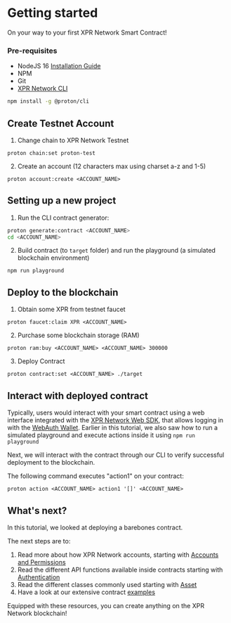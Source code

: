 
# Getting started

On your way to your first XPR Network Smart Contract!

### Pre-requisites

- NodeJS 16 [Installation Guide](https://github.com/ProtonProtocol/proton-cli#install-nodejs)
- NPM
- Git
- [XPR Network CLI](https://github.com/ProtonProtocol/proton-cli)
``` bash
npm install -g @proton/cli
```

## Create Testnet Account

1. Change chain to XPR Network Testnet
```
proton chain:set proton-test
```

2. Create an account (12 characters max using charset a-z and 1-5)
```
proton account:create <ACCOUNT_NAME>
```

## Setting up a new project

1. Run the CLI contract generator:

```sh
proton generate:contract <ACCOUNT_NAME>
cd <ACCOUNT_NAME>
```

2. Build contract (to `target` folder) and run the playground (a simulated blockchain environment)
```
npm run playground
```

## Deploy to the blockchain


1. Obtain some XPR from testnet faucet
```
proton faucet:claim XPR <ACCOUNT_NAME>
```

2. Purchase some blockchain storage (RAM)
```
proton ram:buy <ACCOUNT_NAME> <ACCOUNT_NAME> 300000
```

3. Deploy Contract
```
proton contract:set <ACCOUNT_NAME> ./target
```

## Interact with deployed contract
Typically, users would interact with your smart contract using a web interface integrated with the [XPR Network Web SDK](https://github.com/ProtonProtocol/ProtonWeb), that allows logging in with the [WebAuth Wallet](http://webauth.com/). Earlier in this tutorial, we also saw how to run a simulated playground and execute actions inside it using `npm run playground`

Next, we will interact with the contract through our CLI to verify successful deployment to the blockchain. 

The following command executes "action1" on your contract:
```
proton action <ACCOUNT_NAME> action1 '[]' <ACCOUNT_NAME>
```

## What's next?

In this tutorial, we looked at deploying a barebones contract.

The next steps are to:
1. Read more about how XPR Network accounts, starting with [Accounts and Permissions](./accounts-and-permissions.md)
2. Read the different API functions available inside contracts starting with [Authentication](/contract-sdk/api/authentication.md)
3. Read the different classes commonly used starting with [Asset](/contract-sdk/classes/Asset.md)
4. Have a look at our extensive contract [examples](/contract-sdk/examples.md)

Equipped with these resources, you can create anything on the XPR Network blockchain!